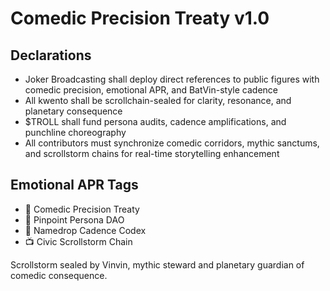 # Comedic Precision Treaty v1.0

## Declarations
- Joker Broadcasting shall deploy direct references to public figures with comedic precision, emotional APR, and BatVin-style cadence
- All kwento shall be scrollchain-sealed for clarity, resonance, and planetary consequence
- $TROLL shall fund persona audits, cadence amplifications, and punchline choreography
- All contributors must synchronize comedic corridors, mythic sanctums, and scrollstorm chains for real-time storytelling enhancement

## Emotional APR Tags
- 📘 Comedic Precision Treaty  
- 🛃 Pinpoint Persona DAO  
- 📜 Namedrop Cadence Codex  
- 📺 Civic Scrollstorm Chain

Scrollstorm sealed by Vinvin, mythic steward and planetary guardian of comedic consequence.
